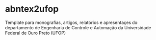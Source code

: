 # abntex2ufop
Template para monografias, artigos, relatórios e apresentaçes do departamento de Engenharia de Controle e Automação da Universidade Federal de Ouro Preto (UFOP)
